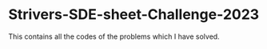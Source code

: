 # Strivers-SDE-sheet-Challenge-2023
This contains all the codes of the problems which I have solved.
